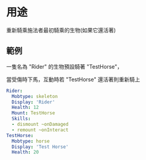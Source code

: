 用途
=================

重新騎乘施法者最初騎乘的生物(如果它還活著)

範例
--------
一隻名為 "Rider" 的生物預設騎著 "TestHorse"，

當受傷時下馬，互動時若 "TestHorse" 還活著則重新騎上
```yml
Rider:
  Mobtype: skeleton
  Display: 'Rider'
  Health: 12
  Mount: TestHorse
  Skills:
  - dismount ~onDamaged
  - remount ~onInteract
TestHorse:
  Mobtype: horse
  Display: 'Test Horse'
  Health: 20
```